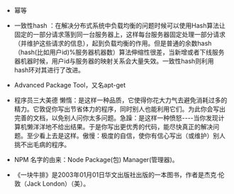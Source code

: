 - 幂等

- 一致性hash ：在解决分布式系统中负载均衡的问题时候可以使用Hash算法让固定的一部分请求落到同一台服务器上，这样每台服务器固定处理一部分请求（并维护这些请求的信息），起到负载均衡的作用。但是普通的余数hash（hash(比如用户id)%服务器机器数）算法伸缩性很差，当新增或者下线服务器机器时候，用户id与服务器的映射关系会大量失效。一致性hash则利用hash环对其进行了改进。

- Advanced Package Tool，又名apt-get

- 程序员三大美德 懒惰：是这样一种品质，它使得你花大力气去避免消耗过多的精力。它敦促你写出节省体力的程序，同时别人也能利用它们。为此你会写出完善的文档，以免别人问你太多问题。急躁：是这样一种愤怒----当你发现计算机懒洋洋地不给出结果。于是你写出更优秀的代码，能尽快真正的解决问题。至少看上去是这样。傲慢：极度的自信，使你有信心写出（或维护）别人挑不出毛病的程序。

- NPM 名字的由来：Node Package(包) Manager(管理器)。

- 《一块牛排》是2003年01月01日华文出版社出版的一本图书，作者是杰克·伦敦（Jack London）（美）。